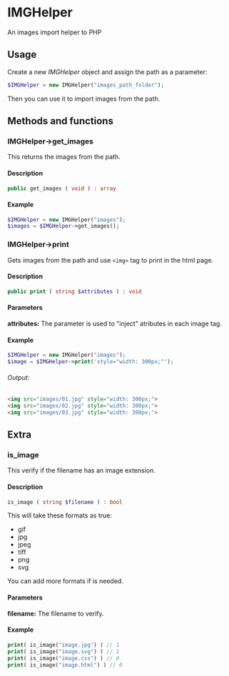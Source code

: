 # IMGHelper
An images import helper to PHP

## Usage
Create a new *IMGHelper* object and assign the path as a parameter:
```php
$IMGHelper = new IMGHelper("images_path_folder");
```
Then you can use it to import images from the path.

## Methods and functions

### IMGHelper->get_images
This returns the images from the path.
#### Description
```php
public get_images ( void ) : array
```
#### Example
```php
$IMGHelper = new IMGHelper("images");
$images = $IMGHelper->get_images();
```
### IMGHelper->print
Gets images from the path and use `<img>` tag to print in the html page.
#### Description
```php
public print ( string $attributes ) : void
```
#### Parameters
**attributes:**
    The parameter is used to "inject" atributes in each image tag.
#### Example
```php
$IMGHelper = new IMGHelper("images");
$image = $IMGHelper->print('style="width: 300px;"');
```
###### Output:
```html
<img src="images/01.jpg" style="width: 300px;">
<img src="images/02.jpg" style="width: 300px;">
<img src="images/03.jpg" style="width: 300px;">
```
## Extra
### is_image
This verify if the filename has an image extension.
#### Description
```php
is_image ( string $filename ) : bool
```
This will take these formats as true:
- gif
- jpg
- jpeg
- tiff
- png
- svg

You can add more formats if is needed.
#### Parameters
**filename:**
    The filename to verify. 
#### Example
```php
print( is_image("image.jpg") ) // 1
print( is_image("image.svg") ) // 1
print( is_image("image.css") ) // 0
print( is_image("image.html") ) // 0
```